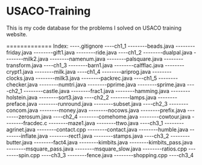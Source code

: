 USACO-Training
==============

This is my code database for the problems I solved on USACO training website.

=============
Index:
----.gitignore
----ch1_1
--------beads.java
--------friday.java
--------gift1.java
--------ride.java
----ch1_2
--------dualpal.java
--------milk2.java
--------namenum.java
--------palsquare.java
--------transform.java
----ch1_3
--------barn1.java
--------calfflac.java
--------crypt1.java
--------milk.java
----ch1_4
--------ariprog.java
--------clocks.java
--------milk3.java
--------packrec.java
----ch1_5
--------checker.java
--------numtri.java
--------pprime.java
--------sprime.java
----ch2_1
--------castle.java
--------frac1.java
--------hamming.java
--------holstein.java
--------sort3.java
----ch2_2
--------lamps.java
--------preface.java
--------runround.java
--------subset.java
----ch2_3
--------concom.java
--------money.java
--------nocows.java
--------prefix.java
--------zerosum.java
----ch2_4
--------comehome.java
--------cowtour.java
--------fracdec.c
--------maze1.java
--------ttwo.java
----ch3_1
--------agrinet.java
--------contact.cpp
--------contact.java
--------humble.java
--------inflate.java
--------rect1.java
--------stamps.java
----ch3_2
--------butter.java
--------fact4.java
--------kimbits.java
--------kimbits_pass.java
--------msquare_pass.java
--------msquare_slow.java
--------ratios.cpp
--------spin.cpp
----ch3_3
--------fence.java
--------shopping.cpp
----ch3_4
